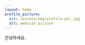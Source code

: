 ```yaml
---
layout: home
profile_picture:
  src: /assets/img/profile-pic.jpg
  alt: website picture
---
```


<p>
  안녕하세요.
</p>
